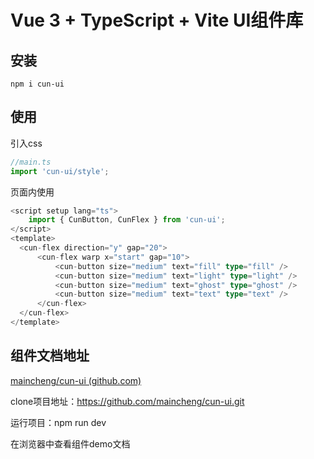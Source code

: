 # Vue 3 + TypeScript + Vite UI组件库

## 安装

```shell
npm i cun-ui
```

## 使用

引入css

```typescript
//main.ts
import 'cun-ui/style';
```

页面内使用

```typescript
<script setup lang="ts">
    import { CunButton, CunFlex } from 'cun-ui';
</script>
<template>
  <cun-flex direction="y" gap="20">
      <cun-flex warp x="start" gap="10">
          <cun-button size="medium" text="fill" type="fill" />
          <cun-button size="medium" text="light" type="light" />
          <cun-button size="medium" text="ghost" type="ghost" />
          <cun-button size="medium" text="text" type="text" />
      </cun-flex>
  </cun-flex>
</template>
```

## 组件文档地址

[maincheng/cun-ui (github.com)](https://github.com/maincheng/cun-ui)

clone项目地址：https://github.com/maincheng/cun-ui.git

运行项目：npm run dev

在浏览器中查看组件demo文档

